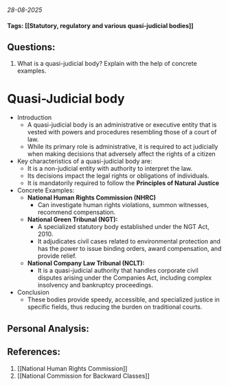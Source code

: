 *28-08-2025*
#### Tags: [[Statutory, regulatory and various quasi-judicial bodies]]


## Questions:

1. What is a quasi-judicial body? Explain with the help of concrete examples.

# Quasi-Judicial body

- Introduction
	- A quasi-judicial body is an administrative or executive entity that is vested with powers and procedures resembling those of a court of law. 
	- While its primary role is administrative, it is required to act judicially when making decisions that adversely affect the rights of a citizen
- Key characteristics of a quasi-judicial body are:
	- It is a non-judicial entity with authority to interpret the law.
	- Its decisions impact the legal rights or obligations of individuals.
	- It is mandatorily required to follow the **Principles of Natural Justice**
- Concrete Examples:
	- **National Human Rights Commission (NHRC)** 
		- Can investigate human rights violations, summon witnesses, recommend compensation.
	- **National Green Tribunal (NGT):** 
		- A specialized statutory body established under the NGT Act, 2010. 
		- It adjudicates civil cases related to environmental protection and has the power to issue binding orders, award compensation, and provide relief.
	- **National Company Law Tribunal (NCLT):** 
		- It is a quasi-judicial authority that handles corporate civil disputes arising under the Companies Act, including complex insolvency and bankruptcy proceedings.
- Conclusion
	- These bodies provide speedy, accessible, and specialized justice in specific fields, thus reducing the burden on traditional courts.




## Personal Analysis:


## References:

1. [[National Human Rights Commission]]
2. [[National Commission for Backward Classes]]